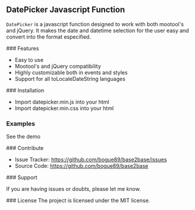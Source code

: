 
DatePicker Javascript Function
------------

`DatePicker` is a javascript function designed to work with both mootool's and jQuery. It makes the date and datetime selection for the user easy and convert into the format especified.

### Features

- Easy to use
- Mootool's and jQuery compatibility
- Highly customizable both in events and styles
- Support for all toLocaleDateString languages 

### Installation

- Import datepicker.min.js into your html
- Import datepicker.min.css into your html

### Examples

See the demo

### Contribute

- Issue Tracker: https://github.com/bogue89/base2base/issues
- Source Code: https://github.com/bogue89/base2base

### Support

If you are having issues or doubts, please let me know.

### License
The project is licensed under the MIT license.